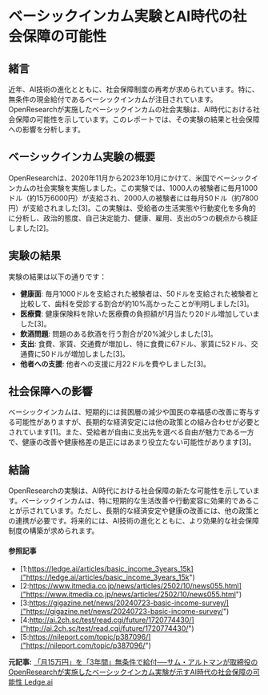 # ベーシックインカム実験とAI時代の社会保障の可能性

## 緒言

近年、AI技術の進化とともに、社会保障制度の再考が求められています。特に、無条件の現金給付であるベーシックインカムが注目されています。OpenResearchが実施したベーシックインカムの社会実験は、AI時代における社会保障の可能性を示しています。このレポートでは、その実験の結果と社会保障への影響を分析します。

## ベーシックインカム実験の概要

OpenResearchは、2020年11月から2023年10月にかけて、米国でベーシックインカムの社会実験を実施しました。この実験では、1000人の被験者に毎月1000ドル（約15万6000円）が支給され、2000人の被験者には毎月50ドル（約7800円）が支給されました[3]。この実験は、受給者の生活実態や行動変化を多角的に分析し、政治的態度、自己決定能力、健康、雇用、支出の5つの観点から検証しました[2]。

## 実験の結果

実験の結果は以下の通りです：

- **健康面**: 毎月1000ドルを支給された被験者は、50ドルを支給された被験者と比較して、歯科を受診する割合が約10%高かったことが判明しました[3]。
- **医療費**: 健康保険料を除いた医療費の負担額が1月当たり20ドル増加していました[3]。
- **飲酒問題**: 問題のある飲酒を行う割合が20%減少しました[3]。
- **支出**: 食費、家賃、交通費が増加し、特に食費に67ドル、家賃に52ドル、交通費に50ドルが増加しました[3]。
- **他者への支援**: 他者への支援に月22ドルを費やしました[3]。

## 社会保障への影響

ベーシックインカムは、短期的には貧困層の減少や国民の幸福感の改善に寄与する可能性がありますが、長期的な経済安定には他の政策との組み合わせが必要とされています[1]。また、受給者が自由に支出先を選べる自由が魅力である一方で、健康の改善や健康格差の是正にはあまり役立たない可能性があります[3]。

## 結論

OpenResearchの実験は、AI時代における社会保障の新たな可能性を示しています。ベーシックインカムは、特に短期的な生活改善や行動変容に効果的であることが示されています。ただし、長期的な経済安定や健康の改善には、他の政策との連携が必要です。将来的には、AI技術の進化とともに、より効果的な社会保障制度の構築が求められます。

#### 参照記事
- [1:https://ledge.ai/articles/basic_income_3years_15k]("https://ledge.ai/articles/basic_income_3years_15k")
- [2:https://www.itmedia.co.jp/news/articles/2502/10/news055.html]("https://www.itmedia.co.jp/news/articles/2502/10/news055.html")
- [3:https://gigazine.net/news/20240723-basic-income-survey/]("https://gigazine.net/news/20240723-basic-income-survey/")
- [4:http://ai.2ch.sc/test/read.cgi/future/1720774430/]("http://ai.2ch.sc/test/read.cgi/future/1720774430/")
- [5:https://nileport.com/topic/p387096/]("https://nileport.com/topic/p387096/")


**元記事:** [「月15万円」を「3年間」無条件で給付──サム・アルトマンが取締役のOpenResearchが実施したベーシックインカム実験が示すAI時代の社会保障の可能性 Ledge.ai](https://ledge.ai/articles/basic_income_3years_15k)